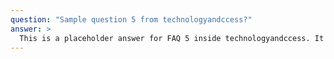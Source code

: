 ```yaml
---
question: "Sample question 5 from technologyandccess?"
answer: >
  This is a placeholder answer for FAQ 5 inside technologyandccess. It uses proper YAML block formatting to avoid any parsing issues.
---
```


